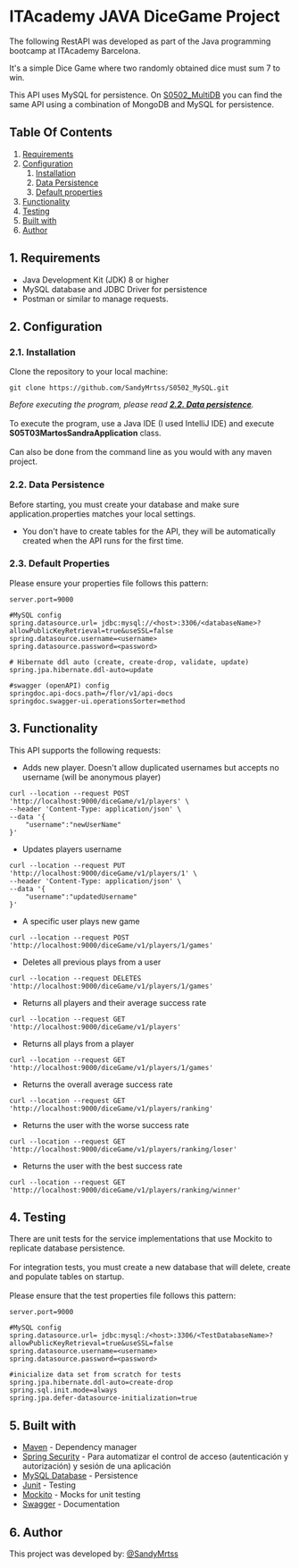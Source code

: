 # ITAcademy JAVA DiceGame Project

The following RestAPI was developed as part of the Java programming bootcamp at ITAcademy Barcelona.

It's a simple Dice Game where two randomly obtained dice must sum 7 to win.

This API uses MySQL for persistence. On [S0502_MultiDB](https://github.com/SandyMrtss/S0502_MultiDB) you can find the same API using a combination of MongoDB and MySQL for persistence.

## Table Of Contents
1. [Requirements](#req)
2. [Configuration](#conf)
    1. [Installation](#installation)
    2. [Data Persistence](#persist)
    3. [Default properties](#prop)
3. [Functionality](#func)
4. [Testing](#testing)
5. [Built with](#built)
6. [Author](#author)

## 1. Requirements <a name="req"></a>
- Java Development Kit (JDK) 8 or higher
- MySQL database and JDBC Driver for persistence
- Postman or similar to manage requests.
## 2. Configuration <a name="conf"></a>
### 2.1. Installation <a name="installation"></a>
Clone the repository to your local machine:
```git
git clone https://github.com/SandyMrtss/S0502_MySQL.git
```
*Before executing the program, please read  [**2.2. Data persistence**](#persist).*
<br><br>
To execute the program, use a Java IDE (I used IntelliJ IDE) and execute <strong>S05T03MartosSandraApplication</strong> class.
<br><br>
Can also be done from the command line as you would with any maven project. 
### 2.2. Data Persistence <a name="persist"></a>
Before starting, you must create your database and make sure application.properties matches your local settings. 
- You don't have to create tables for the API, they will be automatically created when the API runs for the first time.
### 2.3. Default Properties <a name="prop"></a>
Please ensure your properties file follows this pattern:
```properties
server.port=9000

#MySQL config
spring.datasource.url= jdbc:mysql://<host>:3306/<databaseName>?allowPublicKeyRetrieval=true&useSSL=false
spring.datasource.username=<username>
spring.datasource.password=<password>

# Hibernate ddl auto (create, create-drop, validate, update)
spring.jpa.hibernate.ddl-auto=update

#swagger (openAPI) config
springdoc.api-docs.path=/flor/v1/api-docs
springdoc.swagger-ui.operationsSorter=method
```
## 3. Functionality <a name="func"></a>
This API supports the following requests:
- Adds new player. Doesn't allow duplicated usernames but accepts no username (will be anonymous player)
```
curl --location --request POST 'http://localhost:9000/diceGame/v1/players' \
--header 'Content-Type: application/json' \
--data '{
    "username":"newUserName"
}'
```
- Updates players username
```
curl --location --request PUT 'http://localhost:9000/diceGame/v1/players/1' \
--header 'Content-Type: application/json' \
--data '{
    "username":"updatedUsername"
}'
```
- A specific user plays new game
```
curl --location --request POST 'http://localhost:9000/diceGame/v1/players/1/games'
```

- Deletes all previous plays from a user
```
curl --location --request DELETES 'http://localhost:9000/diceGame/v1/players/1/games'
```
- Returns all players and their average success rate
```
curl --location --request GET 'http://localhost:9000/diceGame/v1/players'
```
- Returns all plays from a player
```
curl --location --request GET 'http://localhost:9000/diceGame/v1/players/1/games'
```
- Returns the overall average success rate
```
curl --location --request GET 'http://localhost:9000/diceGame/v1/players/ranking'
```
- Returns the user with the worse success rate
```
curl --location --request GET 'http://localhost:9000/diceGame/v1/players/ranking/loser'
```
- Returns the user with the best success rate
```
curl --location --request GET 'http://localhost:9000/diceGame/v1/players/ranking/winner'
```

## 4. Testing <a name="testing"></a>
There are unit tests for the service implementations that use Mockito to replicate database persistence.
<br><br>
For integration tests, you must create a new database that will delete, create and populate tables on startup.
<br><br>
Please ensure that the test properties file follows this pattern:
```properties
server.port=9000

#MySQL config
spring.datasource.url= jdbc:mysql:/<host>:3306/<TestDatabaseName>?allowPublicKeyRetrieval=true&useSSL=false
spring.datasource.username=<username>
spring.datasource.password=<password>

#inicialize data set from scratch for tests
spring.jpa.hibernate.ddl-auto=create-drop
spring.sql.init.mode=always
spring.jpa.defer-datasource-initialization=true
```
## 5. Built with <a name="built"></a>
- [Maven](https://maven.apache.org/) - Dependency manager
- [Spring Security](https://spring.io/projects/spring-security/) - Para automatizar el control de acceso (autenticación y autorización) y sesión de una aplicación
- [MySQL Database](https://www.mysql.com/) - Persistence
- [Junit](https://junit.org/junit5/) - Testing
- [Mockito](https://site.mockito.org/) - Mocks for unit testing 
- [Swagger](https://swagger.io/) - Documentation

## 6. Author <a name="author"></a>
This project was developed by:
[@SandyMrtss](https://github.com/SandyMrtss)
